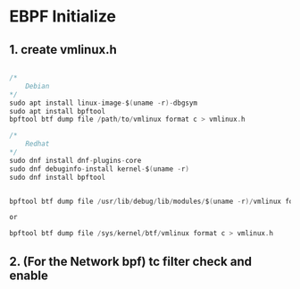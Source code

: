 # EBPF Initialize

## 1. create vmlinux.h
```c

/*
    Debian
*/
sudo apt install linux-image-$(uname -r)-dbgsym
sudo apt install bpftool
bpftool btf dump file /path/to/vmlinux format c > vmlinux.h

/*
    Redhat
*/
sudo dnf install dnf-plugins-core
sudo dnf debuginfo-install kernel-$(uname -r)
sudo dnf install bpftool


bpftool btf dump file /usr/lib/debug/lib/modules/$(uname -r)/vmlinux format c > vmlinux.h

or

bpftool btf dump file /sys/kernel/btf/vmlinux format c > vmlinux.h

```

## 2. (For the Network bpf) tc filter check and enable
